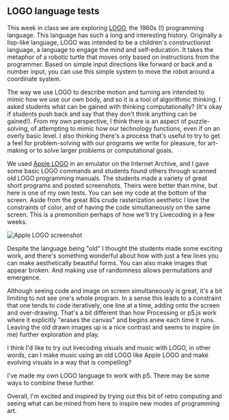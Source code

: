 ## LOGO language tests

This week in class we are exploring [LOGO](https://en.wikipedia.org/wiki/Logo_(programming_language)), the 1960s (!) programming language. This language has such a long and interesting history. Originally a lisp-like language, LOGO was intended to be a children's constructionist language, a language to engage the mind and self-education. It takes the metaphor of a robotic turtle that moves only based on instructions from the programmer. Based on simple input directions like forward or back and a number input, you can use this simple system to move the robot around a coordinate system. 

The way we use LOGO to describe motion and turning are intended to mimic how we use our own body, and so it is a tool of algorithmic thinking. I asked students what can be gained with thinking computationally? (It's okay if students push back and say that they don't think anything can be gained!). From my own perspective, I think there is an aspect of puzzle-solving, of attempting to mimic how our technology functions, even if on an overly basic level. I also thinking there's a process that's useful to try to get a feel for problem-solving with our programs we write for pleasure, for art-making or to solve larger problems or computational goals. 

We used [Apple LOGO](https://archive.org/details/Apple_Logo_II) in an emulator on the Internet Archive, and I gave some basic LOGO commands and students found others through scanned old LOGO programming manuals. The students made a variety of great short programs and posted screenshots. Theirs were better than mine, but here is one of my own tests. You can see my code at the bottom of the screen. Aside from the great 80s crude rasterization aesthetic I love the constraints of color, and of having the code simultaneously on the same screen. This is a premonition perhaps of how we'll try Livecoding in a few weeks.

![Apple LOGO screenshot]({{site.baseurl}}/images/MAME__Apple___e_enhanced_apple2ee_Mozilla_Firefox_2_5_2021_3_34_12_AM.png)

Despite the language being "old" I thought the students made some exciting work, and there's something wonderful about how with just a few lines you can make aesthetically beautiful forms. You can also make images that appear broken. And making use of randomness allows permutations and emergence. 

Although seeing code and image on screen simultaneously is great, it's a bit limiting to not see one's whole program. In a sense this leads to a constraint that one tends to code iteratively, one line at a time, adding onto the screen and over-drawing. That's a bit different than how Processing or p5.js work where it explicitly "erases the canvas" and begins anew each time it runs. Leaving the old drawn images up is a nice contrast and seems to inspire (in me) further exploration and play.

I think I'd like to try out livecoding visuals and music with LOGO, in other words, can I make music using an old LOGO like Apple LOGO and make evolving visuals in a way that is compelling? 

I've made my own LOGO language to work with p5. There may be some ways to combine these further.

Overall, I'm excited and inspired by trying out this bit of retro computing and seeing what can be mined from here to inspire new modes of programming art.


